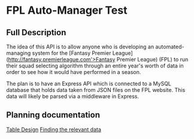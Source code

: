 # FPL Auto-Manager Test

## Full Description

The idea of this API is to allow anyone who is developing an automated-managing system for the [Fantasy Premier League](http://fantasy.premierleague.com'>Fantasy Premier League) (FPL) to run their squad selecting algorithm through an entire year's worth of data in order to see how it would have performed in a season.

The plan is to have an Express API which is connected to a MySQL database that holds data taken from JSON files on the FPL website. This data will likely be parsed via a middleware in Express.

## Planning documentation

[Table Design](https://docs.google.com/document/d/1rSaNnp6NBy6kyY_6TPAzc1Bxj4aa-n7a-r1ryaYfv3I/edit?usp=sharing)
[Finding the relevant data](https://docs.google.com/document/d/1Kzbi1v0owFkDWXcQnaUPGRZUa-UaDPMfGyWIZsoLBk4/edit?usp=sharing)
